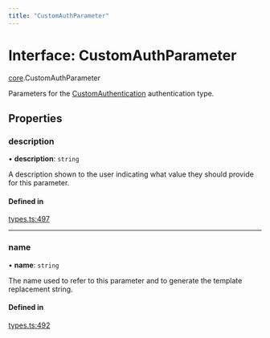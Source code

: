 ```yaml
---
title: "CustomAuthParameter"
---
```

# Interface: CustomAuthParameter

[core](../modules/core.md).CustomAuthParameter

Parameters for the [CustomAuthentication](core.CustomAuthentication.md) authentication type.

## Properties

### description

• **description**: `string`

A description shown to the user indicating what value they should provide for this parameter.

#### Defined in

[types.ts:497](https://github.com/coda/packs-sdk/blob/main/types.ts#L497)

___

### name

• **name**: `string`

The name used to refer to this parameter and to generate the template replacement string.

#### Defined in

[types.ts:492](https://github.com/coda/packs-sdk/blob/main/types.ts#L492)

